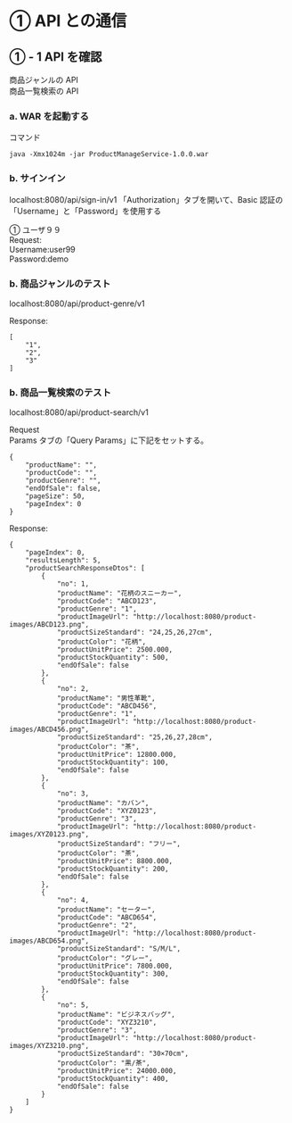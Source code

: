 # ① API との通信

## ① - 1 API を確認

商品ジャンルの API  
商品一覧検索の API

### a. WAR を起動する

コマンド

```
java -Xmx1024m -jar ProductManageService-1.0.0.war
```

### b. サインイン

localhost:8080/api/sign-in/v1
「Authorization」タブを開いて、Basic 認証の「Username」と「Password」を使用する

① ユーザ９９  
Request:  
Username:user99  
Password:demo

### b. 商品ジャンルのテスト

localhost:8080/api/product-genre/v1

Response:

```
[
    "1",
    "2",
    "3"
]
```

### b. 商品一覧検索のテスト

localhost:8080/api/product-search/v1

Request  
Params タブの「Query Params」に下記をセットする。

```
{
    "productName": "",
    "productCode": "",
    "productGenre": "",
    "endOfSale": false,
    "pageSize": 50,
    "pageIndex": 0
}
```

Response:

```
{
    "pageIndex": 0,
    "resultsLength": 5,
    "productSearchResponseDtos": [
        {
            "no": 1,
            "productName": "花柄のスニーカー",
            "productCode": "ABCD123",
            "productGenre": "1",
            "productImageUrl": "http://localhost:8080/product-images/ABCD123.png",
            "productSizeStandard": "24,25,26,27cm",
            "productColor": "花柄",
            "productUnitPrice": 2500.000,
            "productStockQuantity": 500,
            "endOfSale": false
        },
        {
            "no": 2,
            "productName": "男性革靴",
            "productCode": "ABCD456",
            "productGenre": "1",
            "productImageUrl": "http://localhost:8080/product-images/ABCD456.png",
            "productSizeStandard": "25,26,27,28cm",
            "productColor": "茶",
            "productUnitPrice": 12800.000,
            "productStockQuantity": 100,
            "endOfSale": false
        },
        {
            "no": 3,
            "productName": "カバン",
            "productCode": "XYZ0123",
            "productGenre": "3",
            "productImageUrl": "http://localhost:8080/product-images/XYZ0123.png",
            "productSizeStandard": "フリー",
            "productColor": "茶",
            "productUnitPrice": 8800.000,
            "productStockQuantity": 200,
            "endOfSale": false
        },
        {
            "no": 4,
            "productName": "セーター",
            "productCode": "ABCD654",
            "productGenre": "2",
            "productImageUrl": "http://localhost:8080/product-images/ABCD654.png",
            "productSizeStandard": "S/M/L",
            "productColor": "グレー",
            "productUnitPrice": 7800.000,
            "productStockQuantity": 300,
            "endOfSale": false
        },
        {
            "no": 5,
            "productName": "ビジネスバッグ",
            "productCode": "XYZ3210",
            "productGenre": "3",
            "productImageUrl": "http://localhost:8080/product-images/XYZ3210.png",
            "productSizeStandard": "30×70cm",
            "productColor": "黒/茶",
            "productUnitPrice": 24000.000,
            "productStockQuantity": 400,
            "endOfSale": false
        }
    ]
}
```
